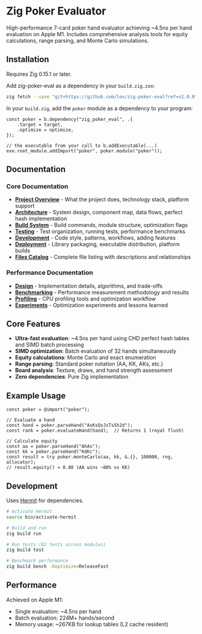 <!-- Generated: 2025-07-09 07:24:55 UTC -->

# Zig Poker Evaluator

High-performance 7-card poker hand evaluator achieving ~4.5ns per hand evaluation on Apple M1. Includes comprehensive analysis tools for equity calculations, range parsing, and Monte Carlo simulations.

## Installation

Requires Zig 0.15.1 or later.

Add zig-poker-eval as a dependency in your `build.zig.zon`:

```bash
zig fetch --save "git+https://github.com/lox/zig-poker-eval?ref=v2.0.0"
```

In your `build.zig`, add the `poker` module as a dependency to your program:

```zig
const poker = b.dependency("zig_poker_eval", .{
    .target = target,
    .optimize = optimize,
});

// the executable from your call to b.addExecutable(...)
exe.root_module.addImport("poker", poker.module("poker"));
```

## Documentation

### Core Documentation

- **[Project Overview](docs/project-overview.md)** - What the project does, technology stack, platform support
- **[Architecture](docs/architecture.md)** - System design, component map, data flows, perfect hash implementation
- **[Build System](docs/build-system.md)** - Build commands, module structure, optimization flags
- **[Testing](docs/testing.md)** - Test organization, running tests, performance benchmarks
- **[Development](docs/development.md)** - Code style, patterns, workflows, adding features
- **[Deployment](docs/deployment.md)** - Library packaging, executable distribution, platform builds
- **[Files Catalog](docs/files.md)** - Complete file listing with descriptions and relationships

### Performance Documentation

- **[Design](docs/design.md)** - Implementation details, algorithms, and trade-offs
- **[Benchmarking](docs/benchmarking.md)** - Performance measurement methodology and results
- **[Profiling](docs/profiling.md)** - CPU profiling tools and optimization workflow
- **[Experiments](docs/experiments.md)** - Optimization experiments and lessons learned

## Core Features

- **Ultra-fast evaluation**: ~4.5ns per hand using CHD perfect hash tables and SIMD batch processing
- **SIMD optimization**: Batch evaluation of 32 hands simultaneously
- **Equity calculations**: Monte Carlo and exact enumeration
- **Range parsing**: Standard poker notation (AA, KK, AKs, etc.)
- **Board analysis**: Texture, draws, and hand strength assessment
- **Zero dependencies**: Pure Zig implementation

## Example Usage

```zig
const poker = @import("poker");

// Evaluate a hand
const hand = poker.parseHand("AsKsQsJsTs5h2d");
const rank = poker.evaluateHand(hand);  // Returns 1 (royal flush)

// Calculate equity
const aa = poker.parseHand("AhAs");
const kk = poker.parseHand("KdKc");
const result = try poker.monteCarlo(aa, kk, &.{}, 100000, rng, allocator);
// result.equity() ≈ 0.80 (AA wins ~80% vs KK)
```

## Development

Uses [Hermit](https://github.com/cashapp/hermit) for dependencies.

```bash
# Activate Hermit
source bin/activate-hermit

# Build and run
zig build run

# Run tests (82 tests across modules)
zig build test

# Benchmark performance
zig build bench -Doptimize=ReleaseFast
```

## Performance

Achieved on Apple M1:

- Single evaluation: ~4.5ns per hand
- Batch evaluation: 224M+ hands/second
- Memory usage: ~267KB for lookup tables (L2 cache resident)
